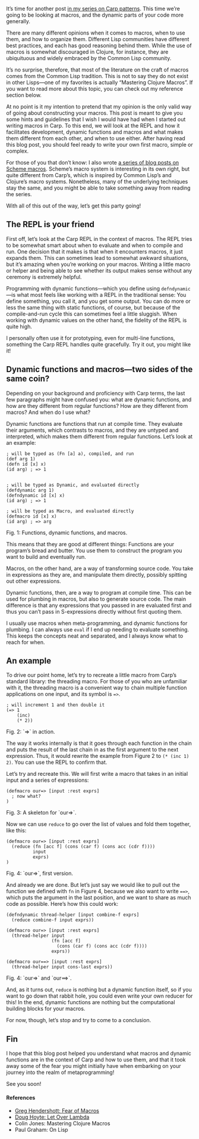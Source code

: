It’s time for another post [in my series on Carp patterns](/carp-patterns).
This time we’re going to be looking at macros, and the dynamic parts of your
code more generally.

There are many different opinions when it comes to macros, when to use them,
and how to organize them. Different Lisp communities have different best
practices, and each has good reasoning behind them. While the use of macros is
somewhat discouraged in Clojure, for instance, they are ubiquituous and widely
embraced by the Common Lisp community.

It’s no surprise, therefore, that most of the literature on the craft of macros
comes from the Common Lisp tradition. This is not to say they do not exist in
other Lisps—one of my favorites is actually “Mastering Clojure Macros”. If you
want to read more about this topic, you can check out my reference section
below.

At no point is it my intention to pretend that my opinion is the only valid way
of going about constructing your macros. This post is meant to give you some
hints and guidelines that I wish I would have had when I started out writing
macros in Carp. To this end, we will look at the REPL and how it facilitates
development, dynamic functions and macros and what makes them different from
each other, and when to use either. After having read this blog post, you
should feel ready to write your own first macro, simple or complex.

For those of you that don’t know: I also wrote [a series of blog posts on
Scheme macros](https://blog.veitheller.de/scheme-macros). Scheme’s macro system
is interesting in its own right, but quite different from Carp’s, which is
inspired by Common Lisp’s and Clojure’s macro systems. Nonetheless, many of the
underlying techniques stay the same, and you might be able to take something
away from reading the series.

With all of this out of the way, let’s get this party going!

## The REPL is your friend

First off, let’s look at the Carp REPL in the context of macros. The REPL tries
to be somewhat smart about when to evaluate and when to compile and run.
One decision that it makes is that when it encounters macros, it just expands
them. This can sometimes lead to somewhat awkward situations, but it’s amazing
when you’re working on your macros. Writing a little macro or helper and being
able to see whether its output makes sense without any ceremony is extremely
helpful.

Programming with dynamic functions—which you define using `defndynamic`—is what
most feels like working with a REPL in the traditional sense: You define
something, you call it, and you get some output. You can do more or less the
same thing with static functions, of course, but because of the compile-and-run
cycle this can sometimes feel a little sluggish. When working with dynamic
values on the other hand, the fidelity of the REPL is quite high.

I personally often use it for prototyping, even for multi-line functions,
something the Carp REPL handles quite gracefully. Try it out, you might like
it!

## Dynamic functions and macros—two sides of the same coin?

Depending on your background and proficiency with Carp terms, the last few
paragraphs might have confused you: what are dynamic functions, and how are
they different from regular functions? How are they different from macros? And
when do I use what?

Dynamic functions are functions that run at compile time. They evaluate their
arguments, which contrasts to macros, and they are untyped and interpreted,
which makes them different from regular functions. Let’s look at an example:

```
; will be typed as (Fn [a] a), compiled, and run
(def arg 1)
(defn id [x] x)
(id arg) ; => 1


; will be typed as Dynamic, and evaluated directly
(defdynamic arg 1)
(defndynamic id [x] x)
(id arg) ; => 1

; will be typed as Macro, and evaluated directly
(defmacro id [x] x)
(id arg) ; => arg
```
<div class="figure-label">Fig. 1: Functions, dynamic functions, and macros.</div>

This means that they are good at different things: Functions are your program’s
bread and butter. You use them to construct the program you want to build and
eventually run.

Macros, on the other hand, are a way of transforming source code. You take in
expressions as they are, and manipulate them directly, possibly spitting out
other expressions.

Dynamic functions, then, are a way to program at compile time. This can be used
for plumbing in macros, but also to generate source code. The main difference
is that any expressions that you passed in are evaluated first and thus you
can’t pass in S-expressions directly without first quoting them.

I usually use macros when meta-programming, and dynamic functions for plumbing.
I can always use `eval` if I end up needing to evaluate something. This keeps
the concepts neat and separated, and I always know what to reach for when.

## An example

To drive our point home, let’s try to recreate a little macro from Carp’s
standard library: the threading macro. For those of you who are unfamiliar with
it, the threading macro is a convenient way to chain multiple function
applications on one input, and its symbol is `=>`.

```
; will increment 1 and then double it
(=> 1
    (inc)
    (* 2))
```
<div class="figure-label">Fig. 2: `=>` in action.</div>

The way it works internally is that it goes through each function in the chain
and puts the result of the last chain in as the first argument to the next
expression. Thus, it would rewrite the example from Figure 2 to
`(* (inc 1) 2)`. You can use the REPL to confirm that.

Let’s try and recreate this. We will first write a macro that takes in an
initial input and a series of expressions:

```
(defmacro our=> [input :rest exprs]
  ; now what?
)
```
<div class="figure-label">Fig. 3: A skeleton for `our=>`.</div>

Now we can use `reduce` to go over the list of values and fold them together,
like this:

```
(defmacro our=> [input :rest exprs]
  (reduce (fn [acc f] (cons (car f) (cons acc (cdr f))))
          input
          exprs)
)
```
<div class="figure-label">Fig. 4: `our=>`, first version.</div>

And already we are done. But let’s just say we would like to pull out the
function we defined with `fn` in Figure 4, because we also want to write
`==>`, which puts the argument in the last position, and we want to share
as much code as possible. Here’s how this could work:

```
(defndynamic thread-helper [input combine-f exprs]
  (reduce combine-f input exprs))

(defmacro our=> [input :rest exprs]
  (thread-helper input
                 (fn [acc f]
                   (cons (car f) (cons acc (cdr f))))
                 exprs))

(defmacro our==> [input :rest exprs]
  (thread-helper input cons-last exprs))
```
<div class="figure-label">Fig. 4: `our=>` and `our==>`.</div>

And, as it turns out, `reduce` is nothing but a dynamic function itself, so if
you want to go down that rabbit hole, you could even write your own reducer for
this! In the end, dynamic functions are nothing but the computational building
blocks for your macros.

For now, though, let’s stop and try to come to a conclusion.

## Fin

I hope that this blog post helped you understand what macros and dynamic
functions are in the context of Carp and how to use them, and that it took
away some of the fear you might initially have when embarking on your journey
into the realm of metaprogramming!

See you soon!

#### References

* [Greg Hendershott: Fear of Macros](https://www.greghendershott.com/fear-of-macros/all.html)
* [Doug Hoyte: Let Over Lambda](https://letoverlambda.com/)
* Colin Jones: Mastering Clojure Macros
* Paul Graham: On Lisp

